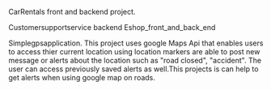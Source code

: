 CarRentals front and backend project. 

Customersupportservice backend
Eshop_front_and_back_end

Simplegpsapplication. This project uses google Maps Api that enables users to access thier current location using location markers are able to post new message or alerts about the location such as "road closed", "accident". The user can access previously saved alerts as well.This projects is can help to get alerts when using google map on roads.
